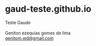# gaud-teste.github.io

Teste Gaude
</br></br>
Geniton ezequias gomes de lima</br>
genitom.wd@gmail.com
